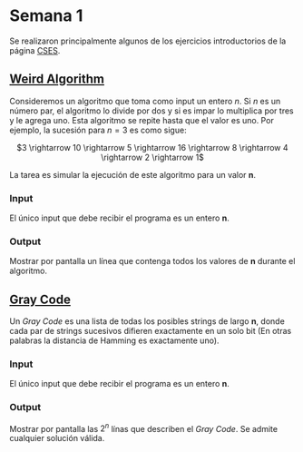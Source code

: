 # Semana 1

Se realizaron principalmente algunos de los ejercicios introductorios de la página [CSES](https://cses.fi/problemset/).

## [Weird Algorithm](https://cses.fi/problemset/task/1068)
Consideremos un algoritmo que toma como input un entero *n*. Si *n* es un número par, el algoritmo lo divide por dos y si es impar lo multiplica por tres y le agrega uno. Esta algoritmo se repite hasta que el valor es uno. Por ejemplo, la sucesión para $n = 3$ es como sigue:

<p align="center">
  $3 \rightarrow 10 \rightarrow 5 \rightarrow 16 \rightarrow 8 \rightarrow 4 \rightarrow 2 \rightarrow 1$
</p>

La tarea es simular la ejecución de este algoritmo para un valor **n**.
### Input
El único input que debe recibir el programa es un entero **n**.

### Output
Mostrar por pantalla un línea que contenga todos los valores de **n** durante el algoritmo.

## [Gray Code](https://cses.fi/problemset/task/2205)

Un *Gray Code* es una lista de todas los posibles strings de largo **n**, donde cada par de strings sucesivos difieren exactamente en un solo bit (En otras palabras la distancia de Hamming es exactamente uno).

### Input
El único input que debe recibir el programa es un entero **n**.

### Output
Mostrar por pantalla las $2^n$ línas que describen el *Gray Code*. Se admite cualquier solución válida.
